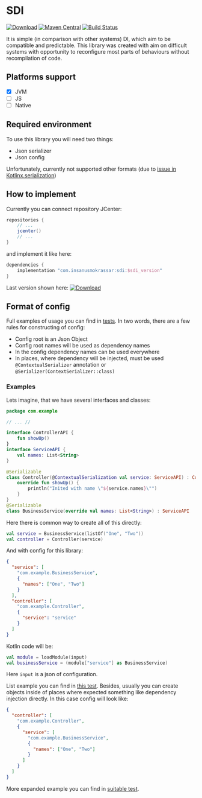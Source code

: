 # SDI

[![Download](https://api.bintray.com/packages/insanusmokrassar/InsanusMokrassar/sdi/images/download.svg)](https://bintray.com/insanusmokrassar/InsanusMokrassar/sdi/_latestVersion)
[![Maven Central](https://maven-badges.herokuapp.com/maven-central/com.github.insanusmokrassar/sdi/badge.svg)](https://maven-badges.herokuapp.com/maven-central/com.github.insanusmokrassar/sdi)
[![Build Status](https://travis-ci.com/InsanusMokrassar/SDI.svg?branch=master)](https://travis-ci.com/InsanusMokrassar/SDI)

It is simple (in comparison with other systems) DI, which aim to be compatible and predictable. This library was created
with aim on difficult systems with opportunity to reconfigure most parts of behaviours without recompilation of code.

## Platforms support

* [x] JVM
* [ ] JS
* [ ] Native

## Required environment

To use this library you will need two things:

* Json serializer
* Json config

Unfortunately, currently not supported other formats (due to
[issue in Kotlinx.serialization](https://github.com/Kotlin/kotlinx.serialization/issues/615))

## How to implement

Currently you can connect repository JCenter:

```groovy
repositories {
    // ...
    jcenter()
    // ...
}
```

and implement it like here:

```groovy
dependencies {
    implementation "com.insanusmokrassar:sdi:$sdi_version"
}
```

Last version shown here: [ ![Download](https://api.bintray.com/packages/insanusmokrassar/InsanusMokrassar/sdi/images/download.svg) ](https://bintray.com/insanusmokrassar/InsanusMokrassar/sdi/_latestVersion)

## Format of config

Full examples of usage you can find in [tests](src/commonTest/kotlin/com/insanusmokrassar/sdi). In two words, there are
a few rules for constructing of config:

* Config root is an Json Object
* Config root names will be used as dependency names
* In the config dependency names can be used everywhere
* In places, where dependency will be injected, must be used `@ContextualSerializer` annotation or `@Serializer(ContextSerializer::class)`

### Examples

Lets imagine, that we have several interfaces and classes:

```kotlin
package com.example

// ... //

interface ControllerAPI {
    fun showUp()
}
interface ServiceAPI {
    val names: List<String>
}

@Serializable
class Controller(@ContextualSerialization val service: ServiceAPI) : ControllerAPI {
    override fun showUp() {
        println("Inited with name \"${service.names}\"")
    }
}
@Serializable
class BusinessService(override val names: List<String>) : ServiceAPI
```

Here there is common way to create all of this directly:

```kotlin
val service = BusinessService(listOf("One", "Two"))
val controller = Controller(service)
```

And with config for this library:

```json
{
  "service": [
    "com.example.BusinessService",
    {
      "names": ["One", "Two"]
    }
  ],
  "controller": [
    "com.example.Controller",
    {
      "service": "service"
    }
  ]
}
```

Kotlin code will be:

```kotlin
val module = loadModule(input)
val businessService = (module["service"] as BusinessService)
```

Here `input` is a json of configuration.

List example you can find in
[this test](https://git.insanusmokrassar.com/InsanusMokrassar/SDI/src/master/src/commonTest/kotlin/com/insanusmokrassar/sdi/ListTest.kt).
Besides, usually you can create objects inside of places where expected something like dependency injection directly. In
this case config will look like:

```json
{
  "controller": [
    "com.example.Controller",
    {
      "service": [
        "com.example.BusinessService",
        {
          "names": ["One", "Two"]
        }
      ]
    }
  ]
}
```

More expanded example you can find in
[suitable test](https://git.insanusmokrassar.com/InsanusMokrassar/SDI/src/master/src/commonTest/kotlin/com/insanusmokrassar/sdi/SimpleCustomObjectTest.kt#L63).

